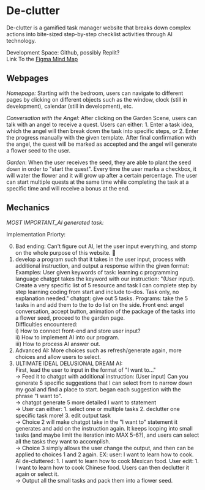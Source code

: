 # De-clutter
De-clutter is a gamified task manager website that breaks down complex actions into bite-sized step-by-step checklist activities through AI technology.

Development Space: Github, possibly Replit?  
Link To the [Figma Mind Map](https://www.figma.com/file/n2JZvW3xQfoJZ1J62v7Mj9/WIC-Project-De-clutter?type=whiteboard&node-id=0%3A1&t=nx7OU1K0JQjuVVy2-1)

## Webpages
_Homepage:_ Starting with the bedroom, users can navigate to different pages by clicking on different objects such as the window, clock (still in development), calendar (still in development), etc.

_Conversation with the Angel:_ After clicking on the Garden Scene, users can talk with an angel to receive a quest. Users can either: 1. Enter a task idea, which the angel will then break down the task into specific steps, or 2. Enter the progress manually with the given template. After final confirmation with the angel, the quest will be marked as accepted and the angel will generate a flower seed to the user.

_Garden_: When the user receives the seed, they are able to plant the seed down in order to "start the quest". Every time the user marks a checkbox, it will water the flower and it will grow up after a certain percentage. The user can start multiple quests at the same time while completing the task at a specific time and will receive a bonus at the end.

## Mechanics
_MOST IMPORTANT_AI generated task:_ 

Implementation Priorty:  

0. Bad ending: Can't figure out AI, let the user input everything, and stomp on the whole purpose of this website. 🤡  
1. develop a program such that it takes in the user input, process with additional instruction, and output a response within the given format:  
   Examples: User given keywords of task: learning c programming language chatgpt takes the keyword with our instruction: "(User input). Create a very specific list of 5 resource and task I can complete step by step learning coding from start and include to-dos. Task only, no explanation needed." chatgpt: give out 5 tasks. Programs: take the 5 tasks in and add them to the to do list on the side. Front end: angel conversation, accept button, animation of the package of the tasks into a flower seed, proceed to the garden page.  
   Difficulties encountered:  
     i) How to connect front-end and store user input?  
     ii) How to implement AI into our program.  
     iii) How to process AI answer out.  
2. Advanced AI: More choices such as refresh/generate again, more choices and allow users to select.  
3. ULTIMATE IDEAL DELUSIONAL DREAM AI:  
     First, lead the user to input in the format of "I want to..."  
   -> Feed it to chatgpt with additional instruction:  (User input) Can you generate 5 specific suggestions that I can select from to narrow down my goal and find a place to start. began each suggestion with the phrase "I want to".  
   -> chatgpt generate 5 more detailed I want to statement  
   -> User can either: 1. select one or multiple tasks 2. declutter one specific task more! 3. edit output task  
   -> Choice 2 will make chatgpt take in the "I want to" statement it generates and add on the instruction again. It keeps looping into small tasks (and maybe limit the iteration into MAX 5-6?), and users can select all the tasks they want to accomplish.  
   -> Choice 3 simply allows the user change the output, and then can be applied to choices 1 and 2 again. EX: user: I want to learn how to cook. AI de-cluttered: 1. I want to learn how to cook Mexican food. User edit: 1. I want to learn how to cook Chinese food. Users can then declutter it again or select it.  
   -> Output all the small tasks and pack them into a flower seed.  
